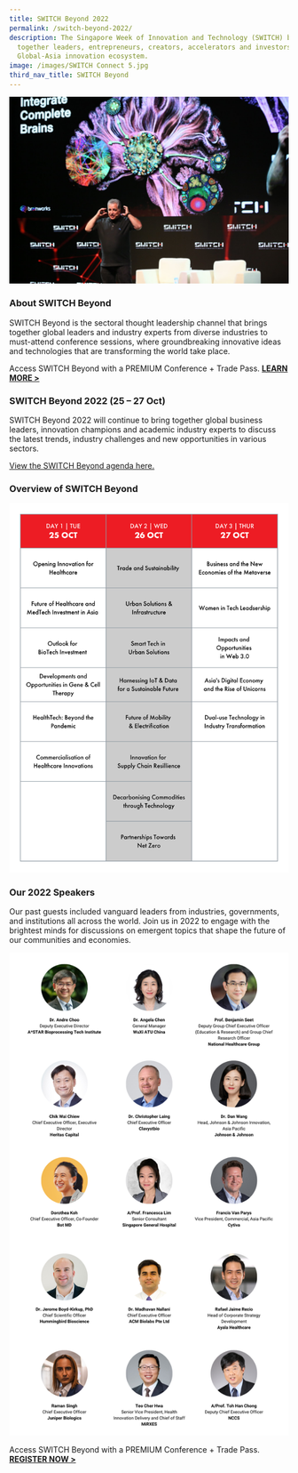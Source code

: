 ```yaml
---
title: SWITCH Beyond 2022
permalink: /switch-beyond-2022/
description: The Singapore Week of Innovation and Technology (SWITCH) brings
  together leaders, entrepreneurs, creators, accelerators and investors from the
  Global-Asia innovation ecosystem.
image: /images/SWITCH Connect 5.jpg
third_nav_title: SWITCH Beyond
---
```

![](/images/SWITCH%20Connect%205.jpg)
### About SWITCH Beyond
SWITCH Beyond is the sectoral thought leadership channel that brings together global leaders and industry experts from diverse industries to must-attend conference sessions, where groundbreaking innovative ideas and technologies that are transforming the world take place.

Access SWITCH Beyond with a PREMIUM Conference + Trade Pass. **[LEARN MORE >](/tickets)**

### SWITCH Beyond 2022 (25 – 27 Oct) 
SWITCH Beyond 2022 will continue to bring together global business leaders, innovation champions and academic industry experts to discuss the latest trends, industry challenges and new opportunities in various sectors.

[View the SWITCH Beyond agenda here.](/switch-beyond-2022/agenda/)


### Overview of SWITCH Beyond

![Infographic of the SWITCH Beyond 2022 Agenda. ](/images/SWITCH%202022%20Infographics/Agenda_Beyond_Overview_R2.png)

### Our 2022 Speakers
Our past guests included vanguard leaders from industries, governments, and institutions all across the world.  Join us in 2022 to engage with the brightest minds for discussions on emergent topics that shape the future of our communities and economies.

![SWITCH 2022 Beyond Speakers Highlights](/images/SWITCH_2022_Speakers_Beyond_Highlights_V2.png)

Access SWITCH Beyond with a PREMIUM Conference + Trade Pass. **[REGISTER NOW >](https://community.switchsg.org/register)**